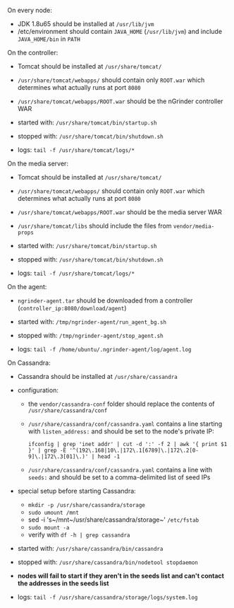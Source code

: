 On every node:

 - JDK 1.8u65 should be installed at `/usr/lib/jvm`
 - /etc/environment should contain `JAVA_HOME` (`/usr/lib/jvm`) and include `JAVA_HOME/bin` in `PATH`

On the controller:

 - Tomcat should be installed at `/usr/share/tomcat/`
 - `/usr/share/tomcat/webapps/` should contain only `ROOT.war` which determines what actually runs at port `8080`
 - `/usr/share/tomcat/webapps/ROOT.war` should be the nGrinder controller WAR

 - started with: `/usr/share/tomcat/bin/startup.sh`
 - stopped with: `/usr/share/tomcat/bin/shutdown.sh`

 - logs: `tail -f /usr/share/tomcat/logs/*`

On the media server:

 - Tomcat should be installed at `/usr/share/tomcat/`
 - `/usr/share/tomcat/webapps/` should contain only `ROOT.war` which determines what actually runs at port `8080`
 - `/usr/share/tomcat/webapps/ROOT.war` should be the media server WAR

 - `/usr/share/tomcat/libs` should include the files from `vendor/media-props`

 - started with: `/usr/share/tomcat/bin/startup.sh`
 - stopped with: `/usr/share/tomcat/bin/shutdown.sh`

 - logs: `tail -f /usr/share/tomcat/logs/*`

On the agent:

 - `ngrinder-agent.tar` should be downloaded from a controller (`controller_ip:8080/download/agent`)

 - started with: `/tmp/ngrinder-agent/run_agent_bg.sh`
 - stopped with: `/tmp/ngrinder-agent/stop_agent.sh`

 - logs: `tail -f /home/ubuntu/.ngrinder-agent/log/agent.log`

On Cassandra:

 - Cassandra should be installed at `/usr/share/cassandra`

 - configuration:
   - the `vendor/cassandra-conf` folder should replace the contents of `/usr/share/cassandra/conf`
   - `/usr/share/cassandra/conf/cassandra.yaml` contains a line starting with `listen_address:` and should be set to the node's private IP:
     ```
     ifconfig | grep 'inet addr' | cut -d ':' -f 2 | awk '{ print $1 }' | grep -E '^(192\.168|10\.|172\.1[6789]\.|172\.2[0-9]\.|172\.3[01]\.)' | head -1
     ```

   - `/usr/share/cassandra/conf/cassandra.yaml` contains a line with `seeds:` and should be set to a comma-delimited list of seed IPs

 - special setup before starting Cassandra:
    - `mkdir -p /usr/share/cassandra/storage`
    - `sudo umount /mnt`
    - sed -i 's~/mnt~/usr/share/cassandra/storage~' `/etc/fstab`
    - `sudo mount -a`
    - verify with `df -h | grep cassandra`
  
 - started with: `/usr/share/cassandra/bin/cassandra`
 - stopped with: `/usr/share/cassandra/bin/nodetool stopdaemon`
 - **nodes will fail to start if they aren't in the seeds list and can't contact the addresses in the seeds list**


 - logs: `tail -f /usr/share/cassandra/storage/logs/system.log`
